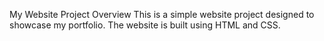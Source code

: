 My Website Project
Overview
This is a simple website project designed to showcase my portfolio. The website is built using HTML and CSS.
